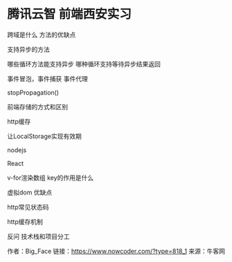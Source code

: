 # 腾讯云智  前端西安实习

跨域是什么  方法的优缺点

支持异步的方法

哪些循环方法能支持异步    哪种循环支持等待异步结果返回

事件冒泡，事件捕获  事件代理

stopPropagation()

前端存储的方式和区别

http缓存

让LocalStorage实现有效期

nodejs

React

v-for渲染数组 key的作用是什么

虚拟dom  优缺点

http常见状态码

http缓存机制

反问 技术栈和项目分工



作者：Big_Face
链接：https://www.nowcoder.com/?type=818_1
来源：牛客网